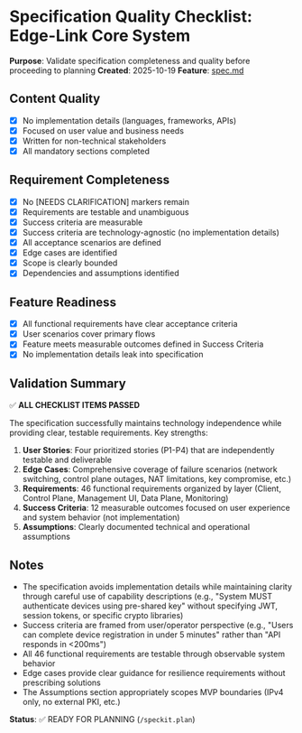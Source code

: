 # Specification Quality Checklist: Edge-Link Core System

**Purpose**: Validate specification completeness and quality before proceeding to planning
**Created**: 2025-10-19
**Feature**: [spec.md](../spec.md)

## Content Quality

- [x] No implementation details (languages, frameworks, APIs)
- [x] Focused on user value and business needs
- [x] Written for non-technical stakeholders
- [x] All mandatory sections completed

## Requirement Completeness

- [x] No [NEEDS CLARIFICATION] markers remain
- [x] Requirements are testable and unambiguous
- [x] Success criteria are measurable
- [x] Success criteria are technology-agnostic (no implementation details)
- [x] All acceptance scenarios are defined
- [x] Edge cases are identified
- [x] Scope is clearly bounded
- [x] Dependencies and assumptions identified

## Feature Readiness

- [x] All functional requirements have clear acceptance criteria
- [x] User scenarios cover primary flows
- [x] Feature meets measurable outcomes defined in Success Criteria
- [x] No implementation details leak into specification

## Validation Summary

✅ **ALL CHECKLIST ITEMS PASSED**

The specification successfully maintains technology independence while providing clear, testable requirements. Key strengths:

1. **User Stories**: Four prioritized stories (P1-P4) that are independently testable and deliverable
2. **Edge Cases**: Comprehensive coverage of failure scenarios (network switching, control plane outages, NAT limitations, key compromise, etc.)
3. **Requirements**: 46 functional requirements organized by layer (Client, Control Plane, Management UI, Data Plane, Monitoring)
4. **Success Criteria**: 12 measurable outcomes focused on user experience and system behavior (not implementation)
5. **Assumptions**: Clearly documented technical and operational assumptions

## Notes

- The specification avoids implementation details while maintaining clarity through careful use of capability descriptions (e.g., "System MUST authenticate devices using pre-shared key" without specifying JWT, session tokens, or specific crypto libraries)
- Success criteria are framed from user/operator perspective (e.g., "Users can complete device registration in under 5 minutes" rather than "API responds in <200ms")
- All 46 functional requirements are testable through observable system behavior
- Edge cases provide clear guidance for resilience requirements without prescribing solutions
- The Assumptions section appropriately scopes MVP boundaries (IPv4 only, no external PKI, etc.)

**Status**: ✅ READY FOR PLANNING (`/speckit.plan`)
